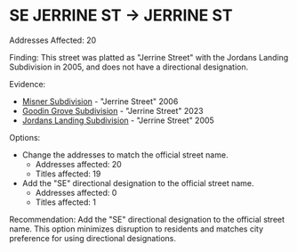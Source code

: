 # SE JERRINE ST -> JERRINE ST

Addresses Affected: 20

Finding: This street was platted as "Jerrine Street" with the Jordans Landing Subdivision in 2005, and does not have a directional designation.

Evidence:

- [Misner Subdivision](https://www.grantspassoregon.gov/DocumentCenter/View/31451/MISNER-SUBDIVISION?bidId=) - "Jerrine Street" 2006
- [Goodin Grove Subdivision](https://www.grantspassoregon.gov/DocumentCenter/View/31982/GOODIN-GROVE?bidId=) - "Jerrine Street" 2023
- [Jordans Landing Subdivision](https://www.grantspassoregon.gov/DocumentCenter/View/31571/JORDANS-LANDING-SUBDIVISION?bidId=) - "Jerrine Street" 2005

Options:

- Change the addresses to match the official street name.
  - Addresses affected: 20
  - Titles affected: 19
- Add the "SE" directional designation to the official street name.
  - Addresses affected: 0
  - Titles affected: 1

Recommendation: Add the "SE" directional designation to the official street name. This option minimizes disruption to residents and matches city preference for using directional designations.
